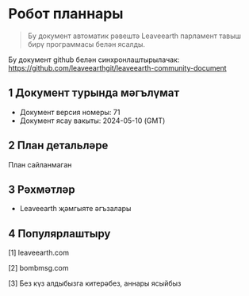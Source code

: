 # Робот планнары

>Бу документ автоматик рәвештә Leaveearth парламент тавыш бирү программасы белән ясалды.

Бу документ github белән синхронлаштырылачак: https://github.com/leaveearthgit/leaveearth-community-document

## 1 Документ турында мәгълүмат

- Документ версия номеры: 71
- Документ ясау вакыты: 2024-05-10 (GMT)

## 2 План детальләре

План сайланмаган

## 3 Рәхмәтләр
* Leaveearth җәмгыяте әгъзалары

## 4 Популярлаштыру
[1] leaveearth.com

[2] bombmsg.com

[3] Без күз алдыбызга китерәбез, аннары ясыйбыз